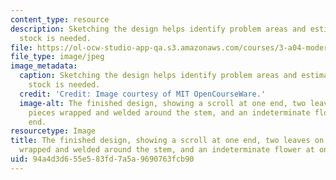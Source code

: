 ```yaml
---
content_type: resource
description: Sketching the design helps identify problem areas and estimate how much
  stock is needed.
file: https://ol-ocw-studio-app-qa.s3.amazonaws.com/courses/3-a04-modern-blacksmithing-and-physical-metallurgy-fall-2008/94a4d3d655e583fd7a5a9690763fcb90_093.jpg
file_type: image/jpeg
image_metadata:
  caption: Sketching the design helps identify problem areas and estimate how much
    stock is needed.
  credit: 'Credit: Image courtesy of MIT OpenCourseWare.'
  image-alt: The finished design, showing a scroll at one end, two leaves on separate
    pieces wrapped and welded around the stem, and an indeterminate flower at one
    end.
resourcetype: Image
title: The finished design, showing a scroll at one end, two leaves on separate pieces
  wrapped and welded around the stem, and an indeterminate flower at one end
uid: 94a4d3d6-55e5-83fd-7a5a-9690763fcb90
---
```

